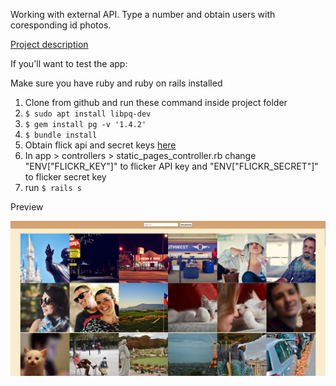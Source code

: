 Working with external API. Type a number and obtain users with coresponding id photos.

[Project description](https://www.theodinproject.com/lessons/ruby-on-rails-flickr-api)

If you'll want to test the app:

Make sure you have ruby and ruby on rails installed

1. Clone from github and run these command inside project folder
2. ```$ sudo apt install libpq-dev```
3. ```$ gem install pg -v '1.4.2'```
4. ```$ bundle install```
5. Obtain flick api and secret keys [here](https://www.flickr.com/services/apps/create/)
6. In app > controllers > static_pages_controller.rb change "ENV["FLICKR_KEY"]" to flicker API key and "ENV["FLICKR_SECRET"]" to flicker secret key 
7. run ```$ rails s```

Preview

![Project preview](./app/assets/images/preview.png)